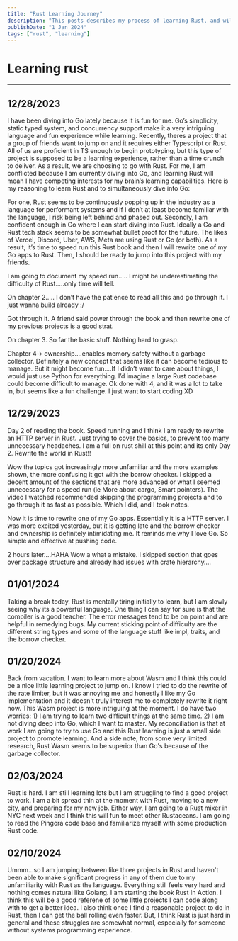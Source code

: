 ```yaml
---
title: "Rust Learning Journey"
description: "This posts describes my process of learning Rust, and will act as a log of my journey"
publishDate: "1 Jan 2024"
tags: ["rust", "learning"]
---
```


# Learning rust

---

## 12/28/2023

I have been diving into Go lately because it is fun for me. Go’s simplicity, static typed system, and concurrency support make it a very intriguing language and fun experience while learning. Recently, theres a project that a group of friends want to jump on and it requires either Typescript or Rust. All of us are proficient in TS enough to begin prototyping, but this type of project is supposed to be a learning experience, rather than a time crunch to deliver. As a result, we are choosing to go with Rust. For me, I am conflicted because I am currently diving into Go, and learning Rust will mean I have competing interests for my brain’s learning capabilities. Here is my reasoning to learn Rust and to simultaneously dive into Go:

For one, Rust seems to be continuously popping up in the industry as a language for performant systems and if I don’t at least become familiar with the language, I risk being left behind and phased out. Secondly, I am confident enough in Go where I can start diving into Rust. Ideally a Go and Rust tech stack seems to be somewhat bullet proof for the future. The likes of Vercel, Discord, Uber, AWS, Meta are using Rust or Go (or both). As a result, it’s time to speed run this Rust book and then I will rewrite one of my Go apps to Rust. Then, I should be ready to jump into this project with my friends.

I am going to document my speed run….. I might be underestimating the difficulty of Rust…..only time will tell.

On chapter 2….. I don’t have the patience to read all this and go through it. I just wanna build already :/

Got through it. A friend said power through the book and then rewrite one of my previous projects is a good strat.

On chapter 3. So far the basic stuff. Nothing hard to grasp.

Chapter 4→ ownership….enables memory safety without a garbage collector. Definitely a new concept that seems like it can become tedious to manage. But it might become fun….If I didn’t want to care about things, I would just use Python for everything. I’d imagine a large Rust codebase could become difficult to manage. Ok done with 4, and it was a lot to take in, but seems like a fun challenge. I just want to start coding XD

## 12/29/2023

Day 2 of reading the book. Speed running and I think I am ready to rewrite an HTTP server in Rust. Just trying to cover the basics, to prevent too many unnecessary headaches. I am a full on rust shill at this point and its only Day 2. Rewrite the world in Rust!!

Wow the topics got increasingly more unfamiliar and the more examples shown, the more confusing it got with the borrow checker. I skipped a decent amount of the sections that are more advanced or what I seemed unnecessary for a speed run (ie More about cargo, Smart pointers). The video I watched recommended skipping the programming projects and to go through it as fast as possible. Which I did, and I took notes.

Now it is time to rewrite one of my Go apps. Essentially it is a HTTP server. I was more excited yesterday, but it is getting late and the borrow checker and ownership is definitely intimidating me. It reminds me why I love Go. So simple and effective at pushing code.

2 hours later….HAHA Wow a what a mistake. I skipped section that goes over package structure and already had issues with crate hierarchy….

## 01/01/2024

Taking a break today. Rust is mentally tiring initially to learn, but I am slowly seeing why its a powerful language. One thing I can say for sure is that the compiler
is a good teacher. The error messages tend to be on point and are helpful in remedying bugs. My current sticking point of difficulty are the different string types and some
of the language stuff like impl, traits, and the borrow checker.

## 01/20/2024

Back from vacation. I want to learn more about Wasm and I think this could be a nice little learning project to jump on. I know I tried to do the rewrite of the rate limiter, but it was annoying me and honestly I like my Go implementation and it doesn't truly interest me to completely rewrite it right now.
This Wasm project is more intriguing at the moment. I do have two worries: 1) I am trying to learn two difficult things at the same time. 2) I am not diving deep into Go, which I want to master. My reconciliation is that at work I am going to try to use Go and this Rust learning is just a small side project to promote learning. And a side note, from some very limited research, Rust Wasm seems to be superior than Go's because of the garbage collector.

## 02/03/2024

Rust is hard. I am still learning lots but I am struggling to find a good project to work. I am a bit spread thin at the moment with Rust, moving to a new city, and preparing for my new job. Either way, I am going to a Rust mixer in NYC next week and
I think this will fun to meet other Rustaceans. I am going to read the Pingora code base and familiarize myself with some production Rust code.

## 02/10/2024

Ummm...so I am jumping between like three projects in Rust and haven't been able to make significant progress in any of them due to my unfamiliarity with Rust as the language. Everything still feels very hard and nothing
comes natural like Golang. I am starting the book Rust In Action. I think this will be a good referene of some little projects I can code along with to get a better idea. I also think once I find a reasonable
project to do in Rust, then I can get the ball rolling even faster. But, I think Rust is just hard in general and these struggles are somewhat normal, especially for someone without systems programming experience.
